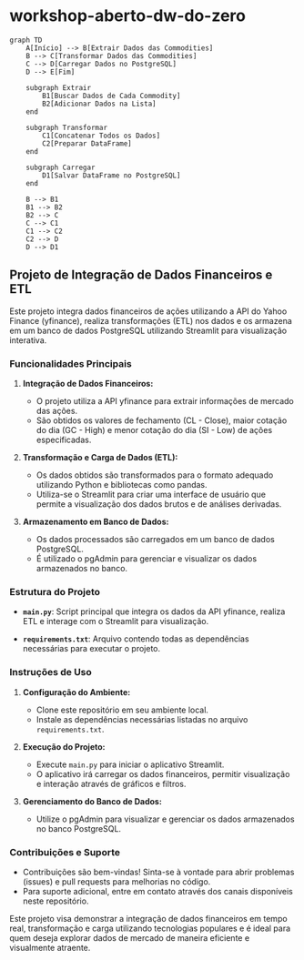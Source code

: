 # workshop-aberto-dw-do-zero
```mermaid
graph TD
    A[Início] --> B[Extrair Dados das Commodities]
    B --> C[Transformar Dados das Commodities]
    C --> D[Carregar Dados no PostgreSQL]
    D --> E[Fim]

    subgraph Extrair
        B1[Buscar Dados de Cada Commodity]
        B2[Adicionar Dados na Lista]
    end

    subgraph Transformar
        C1[Concatenar Todos os Dados]
        C2[Preparar DataFrame]
    end

    subgraph Carregar
        D1[Salvar DataFrame no PostgreSQL]
    end

    B --> B1
    B1 --> B2
    B2 --> C
    C --> C1
    C1 --> C2
    C2 --> D
    D --> D1
```
## Projeto de Integração de Dados Financeiros e ETL

Este projeto integra dados financeiros de ações utilizando a API do Yahoo Finance (yfinance), realiza transformações (ETL) nos dados e os armazena em um banco de dados PostgreSQL utilizando Streamlit para visualização interativa.

### Funcionalidades Principais

1. **Integração de Dados Financeiros:**
   - O projeto utiliza a API yfinance para extrair informações de mercado das ações.
   - São obtidos os valores de fechamento (CL - Close), maior cotação do dia (GC - High) e menor cotação do dia (SI - Low) de ações especificadas.

2. **Transformação e Carga de Dados (ETL):**
   - Os dados obtidos são transformados para o formato adequado utilizando Python e bibliotecas como pandas.
   - Utiliza-se o Streamlit para criar uma interface de usuário que permite a visualização dos dados brutos e de análises derivadas.

3. **Armazenamento em Banco de Dados:**
   - Os dados processados são carregados em um banco de dados PostgreSQL.
   - É utilizado o pgAdmin para gerenciar e visualizar os dados armazenados no banco.

### Estrutura do Projeto

- **`main.py`**: Script principal que integra os dados da API yfinance, realiza ETL e interage com o Streamlit para visualização.
  
- **`requirements.txt`**: Arquivo contendo todas as dependências necessárias para executar o projeto.

### Instruções de Uso

1. **Configuração do Ambiente:**
   - Clone este repositório em seu ambiente local.
   - Instale as dependências necessárias listadas no arquivo `requirements.txt`.

2. **Execução do Projeto:**
   - Execute `main.py` para iniciar o aplicativo Streamlit.
   - O aplicativo irá carregar os dados financeiros, permitir visualização e interação através de gráficos e filtros.

3. **Gerenciamento do Banco de Dados:**
   - Utilize o pgAdmin para visualizar e gerenciar os dados armazenados no banco PostgreSQL.

### Contribuições e Suporte

- Contribuições são bem-vindas! Sinta-se à vontade para abrir problemas (issues) e pull requests para melhorias no código.
- Para suporte adicional, entre em contato através dos canais disponíveis neste repositório.

Este projeto visa demonstrar a integração de dados financeiros em tempo real, transformação e carga utilizando tecnologias populares e é ideal para quem deseja explorar dados de mercado de maneira eficiente e visualmente atraente.
